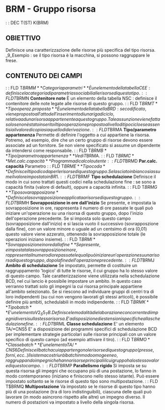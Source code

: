 # BRM - Gruppo risorsa
 :  : DEC T(ST) K(BRM)
## OBIETTIVO
Definisce una caratterizzazione delle risorse più specifica del tipo risorsa.
_9_Esempio :  se il tipo risorsa è la macchina, si possono raggruppare le frese.
## CONTENUTO DEI CAMPI
 :  : FLD T$BRMM **Categoria parametri**
È un elemento della tabella C£E :  definisce la categoria di parametri associabili alle risorse di questo tipo.
 :  : FLD T$BRMN **Contenitore note**
È un elemento della tabella NSC :  definisce il contenitore delle note legate alle risorse di questo gruppo.
 :  : FLD T$BRMT **Tipo operaz. proposta**
È un elemento della tabella BRD :  se codificato, viene proposto all'atto dell'inserimento di una riga di ciclo, relativa ad una risorsa appartenente a questo gruppo. Tale assunzione viene fatta solo se non è stato inserito il tipo operazione proposto a livello di tipo ciclo e se assenti sia il valore di copia sia quello di derivazione.
 :  : FLD T$BRMA **Tipo/parametro appartenenza**
Permette di definire l'oggetto a cui appartiene la risorsa.
Potremo, ad esempio, dire che un certo gruppo di risorse devono essere associate ad un fornitore.
Se non viene specificato si assume un dipendente da intendersi come responsabile.
 :  : FLD T$BRMB **Tipo/parametro appartenenza**
Vedi T$BRMA.
 :  : FLD T$BRMC **Met.calc. capacità**
Programma di calcolo utente
 :  : FLD T$BRMD **Par.calc. capacità**
Parametro
 :  : FLD T$BRME **Tipo coda**
Definisce il tipo di coda per le risorse di questo gruppo. Se lasciato in bianco si assume il valore impostato in BR1.
 :  : FLD T$BRMF **Tipo schedulazione**
Definisce il modo in cui sono trattati questi codici nella schedulazione fine :  se sono a capacità finita (valore di default), oppure a capacità infinita.
 :  : FLD T$BRMG **Tipo sovarapposizone**
Definisce la sovrapposizione applicata a risorse di questo gruppo.
 :  : FLD T$BRMH **Sovrapposizione in ore dall'inizio**
Se presente, e impostata la sovrapposizione in ore, rappresenta il numero di ore passate le quali può iniziare un'operazione su una risorsa di questo gruppo, dopo l'inizio dell'operazione precedente.
Se si imposta solo questo campo (sovrapposizione dall'inizio) e si lascia vuoto il successivo (sovrapposzione dalla fine), con un valore minore o uguale ad un centsimo di ora (0,01) questo valore viene azzerato, ottenendo la sovrapposizione totale (le operazioni iniziano insieme).
 :  : FLD T$BRMI **Sovrapposizione in ore dalla fine**
Se presente, e impostata la sovrapposizione in ore, rappresenta il numero di ore passate le quali può iniziare un'operazione su una risorsa di questo gruppo, dopo la fine dell'operazione precedente.
 :  : FLD T$BRMJ **Ambito di schedulazione**
Se impostato, permette di costituire un raggruppamento 'logico' di tutte le risorse, il cui gruppo ha lo stesso valore di questo campo.
Tale caratterizzazione viene utilizzata nella schedulazione BCD, nel cui lancio è possibile impostare un ambito. In questo caso verranno trattati solo gli impegni la cui risorsa principale appartiene all'ambito selezionato.
Se si riescono ad individuare gruppi di centri tra di loro indipendenti (su cui non vengono lavorati gli stessi articoli), è possibile definire più ambiti, schedulabili in modo indipendente.
 :  : FLD T$BRMK **Tipo batch**
E' un elemento V2_S5_TB.
Definisce le modalità di elaborazione concorrente di impegni diversi sulla stessa risorsa.
E' a disposizione di estensioni specifiche alla schedulazione fine.
 :  : FLD T$BRML **Classe schedulazione**
E' un elemento TA/*CNS5
E' a disposizione dei programmi specifici di schedulazione BCD per implementare strategie particolari sulle risorse
principali con un valore specifico di questo campo (ad esempio attivare il tiro).
 :  : FLD T$BRMO **Classe batch**
E' un elemento TA/*CNS6
Definisce il batch a cui appartengono le risorse di questo gruppo (presse, forni, ecc..)
Il sistema costriurà i batch in modo omogeeneo, raggruppando impegni che hanno risorse principali il cui gruppo
ha lo stesso valore di questo campo.
 :  : FLD T$BRMP **Parallelismo rigido**
Si imposta se su questa risorsa gli impegni che occupano più di una postazione, lo fanno in modo
contemporaneo (iniziano e finiscono nello stesso istante). Può essere impostato soltanto se le
risorse di questo tipo sono multipostazione.
 :  : FLD T$BRMQ **Multipostazione**
Va impostato se le risorse di questo tipo hanno più di una postazione (tra di loro indistinguibili),
ciascuna delle quali può lavorare (in modo asincrono rispetto alle altre) un impegno diverso.
Il numero di postazioni va impostato a livello della singola risorsa.
